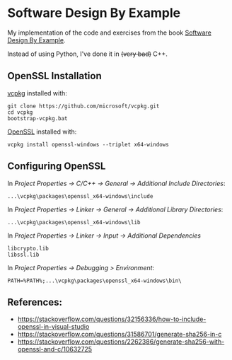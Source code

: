 # Software Design By Example

My implementation of the code and exercises from the book [Software Design By Example](https://third-bit.com/sdxpy/).

Instead of using Python, I've done it in ~~(very bad)~~ C++.

## OpenSSL Installation

[vcpkg](https://vcpkg.io/en/) installed with:

	git clone https://github.com/microsoft/vcpkg.git
	cd vcpkg
	bootstrap-vcpkg.bat

[OpenSSL](https://www.openssl.org/) installed with:

	vcpkg install openssl-windows --triplet x64-windows

## Configuring OpenSSL

In *Project Properties -> C/C++ -> General -> Additional Include Directories*:

	...\vcpkg\packages\openssl_x64-windows\include
	
In *Project Properties -> Linker -> General -> Additional Library Directories*:

	...\vcpkg\packages\openssl_x64-windows\lib
	
In *Project Properties -> Linker -> Input -> Additional Dependencies*

	libcrypto.lib
	libssl.lib
	
In *Project Properties -> Debugging > Environment*:

	PATH=%PATH%;...\vcpkg\packages\openssl_x64-windows\bin\

## References:

- https://stackoverflow.com/questions/32156336/how-to-include-openssl-in-visual-studio
- https://stackoverflow.com/questions/31586701/generate-sha256-in-c
- https://stackoverflow.com/questions/2262386/generate-sha256-with-openssl-and-c/10632725
